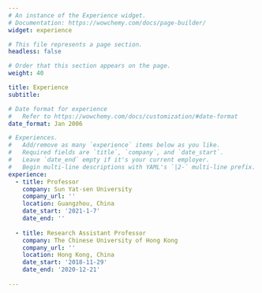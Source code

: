 ```yaml
---
# An instance of the Experience widget.
# Documentation: https://wowchemy.com/docs/page-builder/
widget: experience

# This file represents a page section.
headless: false

# Order that this section appears on the page.
weight: 40

title: Experience
subtitle:

# Date format for experience
#   Refer to https://wowchemy.com/docs/customization/#date-format
date_format: Jan 2006

# Experiences.
#   Add/remove as many `experience` items below as you like.
#   Required fields are `title`, `company`, and `date_start`.
#   Leave `date_end` empty if it's your current employer.
#   Begin multi-line descriptions with YAML's `|2-` multi-line prefix.
experience:
  - title: Professor
    company: Sun Yat-sen University
    company_url: ''
    location: Guangzhou, China
    date_start: '2021-1-7'
    date_end: ''
       
  - title: Research Assistant Professor
    company: The Chinese University of Hong Kong
    company_url: ''
    location: Hong Kong, China
    date_start: '2018-11-29'
    date_end: '2020-12-21'
   
---
```

